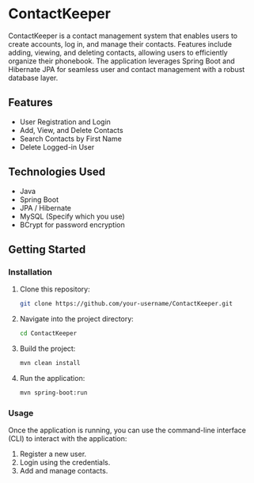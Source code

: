 # ContactKeeper
ContactKeeper is a contact management system that enables users to create accounts, log in, and manage their contacts. Features include adding, viewing, and deleting contacts, allowing users to efficiently organize their phonebook. The application leverages Spring Boot and Hibernate JPA for seamless user and contact management with a robust database layer.

## Features
- User Registration and Login
- Add, View, and Delete Contacts
- Search Contacts by First Name
- Delete Logged-in User

## Technologies Used
- Java
- Spring Boot
- JPA / Hibernate
- MySQL (Specify which you use)
- BCrypt for password encryption

## Getting Started

### Installation
1. Clone this repository:
    ```bash
    git clone https://github.com/your-username/ContactKeeper.git
    ```

2. Navigate into the project directory:
    ```bash
    cd ContactKeeper
    ```

3. Build the project:
    ```bash
    mvn clean install
    ```

4. Run the application:
    ```bash
    mvn spring-boot:run
    ```

### Usage
Once the application is running, you can use the command-line interface (CLI) to interact with the application:
1. Register a new user.
2. Login using the credentials.
3. Add and manage contacts.

